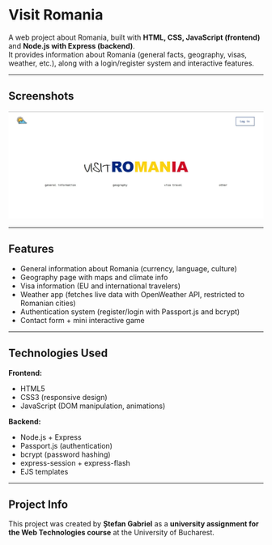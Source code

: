 # Visit Romania

A web project about Romania, built with **HTML, CSS, JavaScript (frontend)** and **Node.js with Express (backend)**.  
It provides information about Romania (general facts, geography, visas, weather, etc.), along with a login/register system and interactive features.

---

## Screenshots
![Homepage](poze/screenshots/screenshot1.jpg)

---

## Features
- General information about Romania (currency, language, culture)  
- Geography page with maps and climate info  
- Visa information (EU and international travelers)  
- Weather app (fetches live data with OpenWeather API, restricted to Romanian cities)  
- Authentication system (register/login with Passport.js and bcrypt)  
- Contact form + mini interactive game  

---

## Technologies Used
**Frontend:**
- HTML5
- CSS3 (responsive design)
- JavaScript (DOM manipulation, animations)

**Backend:**
- Node.js + Express
- Passport.js (authentication)
- bcrypt (password hashing)
- express-session + express-flash
- EJS templates

---

## Project Info
This project was created by **Ștefan Gabriel** as a **university assignment for the Web Technologies course** at the University of Bucharest.  
